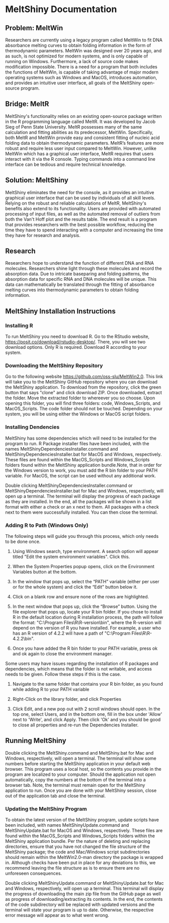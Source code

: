 # MeltShiny Documentation

## Problem: MeltWin

Researchers are currently using a legacy program called MeltWin to fit DNA absorbance melting curves to obtain folding information in the form of thermodynamic parameters. MeltWin was designed over 20 years ago, and as such, is not optimized for modern systems, and is only capable of running on Windows. Furthermore, a lack of source code makes modification impossible. There is a need for a program that both includes the functions of MeltWin, is capable of taking advantage of major modern operating systems such as Windows and MacOS, introduces automation, and provides an intuitive user interface, all goals of the MeltShiny open-source program.

## Bridge: MeltR

MeltShiny's functionality relies on an existing open-source package written in the R programming language called MeltR. It was developed by Jacob Sieg of Penn State University. MeltR possesses many of the same calculation and fitting abilities as its predecessor, MeltWin. Specifically, both MeltR and MeltWin provide easy and consistent fitting of nucleic acid folding data to obtain thermodynamic parameters. MeltR’s features are more robust and require less user input compared to MeltWin. However, unlike MeltWin which has a graphical user interface, MeltR requires that users interact with it via the R console. Typing commands into a command line interface can be tedious and require technical knowledge.

## Solution: MeltShiny

MeltShiny eliminates the need for the console, as it provides an intuitive graphical user interface that can be used by individuals of all skill levels. Relying on the robust and reliable calculations of MeltR, MeltShiny's benefits also extend to its functionality. Users are provided with automated processing of input files, as well as the automated removal of outliers from both the Van't Hoff plot and the results table. The end result is a program that provides researchers with the best possible workflow, reducing the time they have to spend interacting with a computer and increasing the time they have for research and analysis.

## Research

Researchers hope to understand the function of different DNA and RNA molecules. Researchers shine light through these molecules and record the absorption data. Due to intricate baseparing and folding patterns, the absorption data for specific RNA and DNA molecules will be unique. This data can mathematically be translated through the fitting of absorbance melting curves into thermodynamic parameters to obtain folding information.

## MeltShiny Installation Instructions

### Installing R

To run MeltShiny you need to download R. Go to the RStudio website, https://posit.co/download/rstudio-desktop/. There, you will see two download options. Only R is required. Download R according to your system.

### Downloading the MeltShiny Repository

Go to the following website https://github.com/oss-slu/MeltWin2.0. This link will take you to the MeltShiny GitHub repository where you can download the MeltShiny application. To download from the repository, click the green button that says "clone" and click download ZIP. Once downloaded, extract the folder. Move the extracted folder to whereever you so choose. Upon opening this folder, you will find three folders: code, Windows_Scripts, and MacOS_Scripts. The code folder should not be touched. Depending on your system, you will be using either the Windows or MacOS script folders.

### Installing Dendencies

MeltShiny has some dependencies which will need to be installed for the program to run. R Package installer files have been included, with the names MeltShinyDependenciesInstaller.command and MeltShinyDependenciesInstaller.bat for MacOS and Windows, respectively. These files are found within the MacOS_Scripts and Windows_Scripts folders found within the MeltShiny application bundle.Note, that in order for the Windows version to work, you must add the R bin folder to your PATH variable. For MacOS, the script can be used without any additional work.

Double clicking MeltShinyDependenciesInstaller.command or MeltShinyDependenciesInstaller.bat for Mac and Windows, respectively, will open up a terminal. The terminal will display the progress of each package as they are installed. In the end, all the packages will be shown in a list format with either a check or an x next to them. All packages with a check next to them were successfully installed. You can then close the terminal.

### Adding R to Path (Windows Only)

The following steps will guide you through this process, which only needs to be done once.

1. Using Windows search, type environment. A search option will appear titled "Edit the system environment variables". Click this.

2. When the System Properties popup opens, click on the Environment Variables button at the bottom.

3. In the window that pops up, select the “PATH” variable (either per user or for the whole system) and click the “Edit” button below it.

4. Click on a blank row and ensure none of the rows are highlighted.

5. In the next window that pops up, click the “Browse” button. Using the file explorer that pops up, locate your R bin folder. If you chose to install R in the default location during R installation process, the path will follow the format: "C:\Program Files\R\R-version\bin", where the R-version will depend on the version of R you have installed. For example, a user who has an R version of 4.2.2 will have a path of "C:\Program Files\R\R-4.2.2\bin".

6. Once you have added the R bin folder to your PATH variable, press ok and ok again to close the environment manager.

Some users may have issues regarding the installation of R packages and dependencies, which means that the folder is not writable, and access needs to be given. Follow these steps if this is the case.

1. Navigate to the same folder that contains your R bin folder, as you found while adding R to your PATH variable

2. Right-Click on the library folder, and click Properties

3. Click Edit, and a new pop out with 2 scroll windows should open. In the top one, select Users, and in the bottom one, fill in the box under 'Allow' next to 'Write', and click Apply. Then click 'Ok' and you should be good to close all properties and re-run the Dependencies Installer.

## Running MeltShiny

Double clicking the MeltShiny.command and MeltShiny.bat for Mac and Windows, respectively, will open a terminal. The terminal will show some numbers before starting the MeltShiny application in your default web browser. This program uses a local host, so the contents you provide in the program are localized to your computer. Should the application not open automatically, copy the numbers at the bottom of the terminal into a browser tab. Note, the terminal must remain open for the MeltShiny application to run. Once you are done with your MeltShiny session, close out of the application tab and close the terminal.

### Updating the MeltShiny Program

To obtain the latest version of the MeltShiny program, update scripts have been included, with names MeltShinyUpdate.command and MeltShinyUpdate.bat for MacOS and Windows, respectively. These files are found within the MacOS_Scripts and Windows_Scripts folders within the MeltShiny application bundle. Per the nature of deleting and replacing directories, ensure that you have not changed the file structure of the MeltShiny package; the code and Mac/Windows script subdirectories should remain within the MeltWin2.0-man directory the package is wrapped in. Although checks have been put in place for any deviations to this, we recommend leaving the file structure as is to ensure there are no unforeseen consequences.

Double clicking MeltShinyUpdate.command or MeltShinyUpdate.bat for Mac and Windows, respectively, will open up a terminal. This terminal will display the progress of downloading the main zip file from the GitHub page as well as progress of downloading/extracting its contents. In the end, the contents of the code subdirectory will be replaced with updated versions and the terminal will state your program is up to date. Otherwise, the respective error message will appear as to what went wrong.

